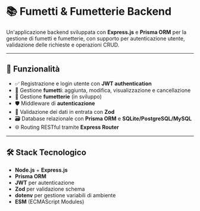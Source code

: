 # 📚 Fumetti & Fumetterie Backend

Un'applicazione backend sviluppata con **Express.js** e **Prisma ORM** per la gestione di fumetti e fumetterie, con supporto per autenticazione utente, validazione delle richieste e operazioni CRUD.

---

## 🚀 Funzionalità

- ✅ Registrazione e login utente con **JWT authentication**
- 📖 Gestione **fumetti**: aggiunta, modifica, visualizzazione e cancellazione
- 🏬 Gestione **fumetterie** (in sviluppo)
- 🛡 Middleware di **autenticazione**
- 🧪 Validazione dei dati in entrata con **Zod**
- 🗃 Database relazionale con **Prisma ORM** e **SQLite/PostgreSQL/MySQL**
- 🌐 Routing RESTful tramite **Express Router**

---

## 🛠 Stack Tecnologico

- **Node.js** + **Express.js**
- **Prisma ORM**
- **JWT** per autenticazione
- **Zod** per validazione schema
- **dotenv** per gestione variabili di ambiente
- **ESM** (ECMAScript Modules)
